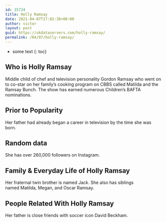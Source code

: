 ```yaml
---
id: 15724
title: Holly Ramsay
date: 2021-04-07T17:02:38+00:00
author: victor
layout: post
guid: https://ukdataservers.com/holly-ramsay/
permalink: /04/07/holly-ramsay/
---
```


* some text
{: toc}


## Who is Holly Ramsay



Middle child of chef and television personality Gordon Ramsay who went on to co-star on her family&#8217;s cooking program on CBBS called Matilda and the Ramsay Bunch. The show has earned numerous Children&#8217;s BAFTA nominations.

                
                
                
## Prior to Popularity



Her father had already began a career in television by the time she was born.

                
                
                
## Random data



She has over 260,000 followers on Instagram.

                
                
                
## Family & Everyday Life of Holly Ramsay



Her fraternal twin brother is named Jack. She also has siblings named Matilda, Megan, and Oscar Ramsay.

                
                
                
## People Related With Holly Ramsay



Her father is close friends with soccer icon David Beckham.

                
              
            
          
          
          